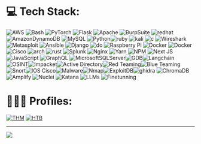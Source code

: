 # 💻 Tech Stack:
![AWS](https://img.shields.io/badge/aws-%23FF9900.svg?style=plastic&logo=amazon-aws&logoColor=white) ![Bash](https://img.shields.io/badge/bash-%23121011.svg?style=plastic&logo=gnu-bash&logoColor=white) ![PyTorch](https://img.shields.io/badge/pytorch-%23EE4C2C.svg?style=plastic&logo=PyTorch&logoColor=white) ![Flask](https://img.shields.io/badge/flask-%23000.svg?style=plastic&logo=flask&logoColor=white) ![Apache](https://img.shields.io/badge/apache-%23D42029.svg?style=plastic&logo=apache&logoColor=white) ![BurpSuite](https://img.shields.io/badge/burpsuite-%23FF9900.svg?style=plastic&logo=burpsuite&logoColor=white) ![redhat](https://img.shields.io/badge/redhat-%2350000f.svg?style=plastic&logo=redhat&logoColor=white) ![AmazonDynamoDB](https://img.shields.io/badge/amazon%20dynamodb-4053D6?style=plastic&logo=Amazon%20DynamoDB&logoColor=white) ![MySQL](https://img.shields.io/badge/mysql-%2300000f.svg?style=plastic&logo=mysql&logoColor=white) ![Python](https://img.shields.io/badge/python-3670A0?style=plastic&logo=python&logoColor=ffdd54)![ruby](https://img.shields.io/badge/ruby-%23FF9900.svg?style=plastic&logo=ruby&logoColor=white) ![kali](https://img.shields.io/badge/kali%20linux-%2323092E20.svg?style=plastic&logo=kalilinux&logoColor=white) ![c](https://img.shields.io/badge/-%23FF235.svg?style=plastic&logo=c&logoColor=white) ![Wireshark](https://img.shields.io/badge/wireshark-4053D6.svg?style=plastic&logo=wireshark&logoColor=white) ![Metasploit](https://img.shields.io/badge/metasploit-%23FF9900.svg?style=plastic&logo=metasploit&logoColor=white) ![Ansible](https://img.shields.io/badge/ansible-%2350000f.svg?style=plastic&logo=ansible&logoColor=white)
![Django](https://img.shields.io/badge/django-%23092E20.svg?style=plastic&logo=django&logoColor=white) ![do](https://img.shields.io/badge/do-%23FF9900.svg?style=plastic&logo=digitalocean&logoColor=white) ![Raspberry Pi](https://img.shields.io/badge/-raspberrypi-C51A4A?style=plastic&logo=Raspberry-Pi) ![Docker](https://img.shields.io/badge/ubuntu-%23FF2200.svg?style=plastic&logo=ubuntu&logoColor=white) ![Docker](https://img.shields.io/badge/docker-%230db7ed.svg?style=plastic&logo=docker&logoColor=white) ![Cisco](https://img.shields.io/badge/cisco-%23049fd9.svg?style=plastic&logo=cisco&logoColor=black) ![arch](https://img.shields.io/badge/arch%20btw-%2323092E20.svg?style=plastic&logo=archlinux&logoColor=white) ![rust](https://img.shields.io/badge/rust-%23FF235.svg?style=plastic&logo=rust&logoColor=white) ![Splunk](https://img.shields.io/badge/splunk-%232C8EBB.svg?style=plastic&logo=splunk&logoColor=white)
![Nginx](https://img.shields.io/badge/nginx-%23009639.svg?style=plastic&logo=nginx&logoColor=white) ![Yarn](https://img.shields.io/badge/yarn-%232C8EBB.svg?style=plastic&logo=yarn&logoColor=white) ![NPM](https://img.shields.io/badge/npm-%23CB3837.svg?style=plastic&logo=npm&logoColor=white) ![Next JS](https://img.shields.io/badge/next-black?style=plastic&logo=next.js&logoColor=white) ![JavaScript](https://img.shields.io/badge/javascript-%23323330.svg?style=plastic&logo=javascript&logoColor=%23F7DF1E) ![GraphQL](https://img.shields.io/badge/-GraphQL-E10098?style=plastic&logo=graphql&logoColor=white) ![MicrosoftSQLServer](https://img.shields.io/badge/Microsoft%20SQL%20Server-CC2927?style=plastic&logo=microsoft%20sql%20server&logoColor=white)![GDB](https://img.shields.io/badge/gdb-%23004D7A?style=flat)![Langchain](https://img.shields.io/badge/langchain-%23FFD700?style=flat)![OSINT](https://img.shields.io/badge/osint-%23FF4500?style=flat)![Impacket](https://img.shields.io/badge/impacket-%23008B8B?style=flat)![Active Directory](https://img.shields.io/badge/active%20directory-%23007396?style=flat&logo=active-directory&logoColor=white)![Red Teaming](https://img.shields.io/badge/red%20teaming-%23FF0000?style=flat)![Blue Teaming](https://img.shields.io/badge/blue%20teaming-%230000FF?style=flat)![Snort](https://img.shields.io/badge/snort-%23FF4500?style=flat)![IOS Cisco](https://img.shields.io/badge/ios%20cisco-%230049FD?style=flat&logo=cisco&logoColor=white)![Malware](https://img.shields.io/badge/malware-%23FF0000?style=flat)![Nmap](https://img.shields.io/badge/nmap-%23000000?style=flat&logo=nmap&logoColor=white)![ExploitDB](https://img.shields.io/badge/exploitdb-%23FFFFFF?style=flat)![ghidra](https://img.shields.io/badge/ghidra-%23FF0000?style=flat) 
![ChromaDB](https://img.shields.io/badge/chromadb-%23FFA500?style=flat)
![Amplify](https://img.shields.io/badge/amplify-%23FF00FF?style=flat)
![Nuclei](https://img.shields.io/badge/nuclei-%23FFFF00?style=flat)
![Katana](https://img.shields.io/badge/katana-%23000000?style=flat)
![LLMs](https://img.shields.io/badge/llms-%23FFD700?style=flat)
![Finetunning](https://img.shields.io/badge/Finetunning-%23FF8C00?style=flat)

# 🕵🏻‍♂️ Profiles:
[![THM](https://tryhackme-badges.s3.amazonaws.com/cxrsedsxnset.png)](https://tryhackme.com/p/cxrsedsxnset)
[![HTB](https://www.hackthebox.com/badge/image/1278607)](https://app.hackthebox.com/profile/1278607)

---
[![](https://visitcount.itsvg.in/api?id=purpl33t&label=Profile%20Views&color=12&icon=8&pretty=true)](https://visitcount.itsvg.in)

